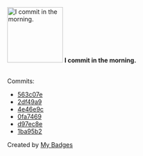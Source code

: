 <img src="https://my-badges.github.io/my-badges/morning-commits.png" alt="I commit in the morning." title="I commit in the morning." width="128">
<strong>I commit in the morning.</strong>
<br><br>

Commits:

- <a href="https://github.com/p0dalirius/p0dalirius/commit/563c07e8ab6ae4caa075ad15f4ca35afeb871c0e">563c07e</a>
- <a href="https://github.com/p0dalirius/FindGPPPasswords/commit/2df49a9e51bd79c099307bb618f25bccfdc97036">2df49a9</a>
- <a href="https://github.com/p0dalirius/FindStringInRegistry/commit/4e46e9c9d217ce0684644bdd4b697f69db786365">4e46e9c</a>
- <a href="https://github.com/p0dalirius/FindGPPPasswords/commit/0fa746992381350aacc9e572764f619d5c888d46">0fa7469</a>
- <a href="https://github.com/p0dalirius/winacl/commit/d97ec8e91ffba0c77224119b4f72572c250a22af">d97ec8e</a>
- <a href="https://github.com/p0dalirius/Coercer/commit/1ba95b2377103cf109cdf4fc9275df0cdfcb65f9">1ba95b2</a>


Created by <a href="https://github.com/my-badges/my-badges">My Badges</a>